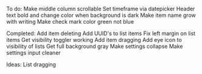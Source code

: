 To do:
Make middle column scrollable
Set timeframe via datepicker
Header text bold and change color when background is dark
Make item name grow with writing
Make check mark color green not blue

Completed:
Add item deleting
Add UUID's to list items
Fix left margin on list items
Get visibility toggler working
Add item dragging
Add eye icon to visibility of lists
Get full background gray
Make settings collapse
Make settings input cleaner

Ideas:
List dragging
